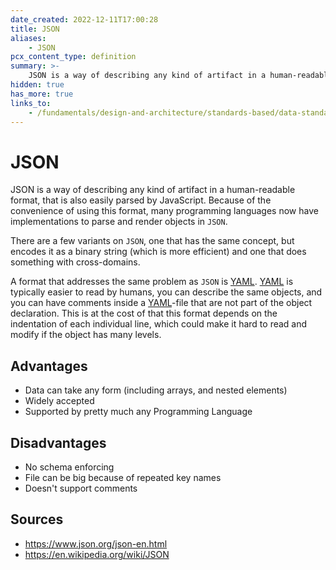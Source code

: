 ```yaml
---
date_created: 2022-12-11T17:00:28
title: JSON
aliases:
    - JSON
pcx_content_type: definition
summary: >-
    JSON is a way of describing any kind of artifact in a human-readable format, that is also easily parsed by JavaScript. Because of the convenience of using this format, many programming languages now have implementations to parse and render objects in `JSON`.
hidden: true
has_more: true
links_to:
    - /fundamentals/design-and-architecture/standards-based/data-standards/yaml
---
```


# JSON

JSON is a way of describing any kind of artifact in a human-readable format, that is also easily parsed by JavaScript. Because of the convenience of using this format, many programming languages now have implementations to parse and render objects in `JSON`.

There are a few variants on `JSON`, one that has the same concept, but encodes it as a binary string (which is more efficient) and one that does something with cross-domains.

A format that addresses the same problem as `JSON` is [YAML](/fundamentals/design-and-architecture/standards-based/data-standards/yaml). [YAML](/fundamentals/design-and-architecture/standards-based/data-standards/yaml) is typically easier to read by humans, you can describe the same objects, and you can have comments inside a [YAML](/fundamentals/design-and-architecture/standards-based/data-standards/yaml)-file that are not part of the object declaration. This is at the cost of that this format depends on the indentation of each individual line, which could make it hard to read and modify if the object has many levels.

## Advantages

-   Data can take any form (including arrays, and nested elements)
-   Widely accepted
-   Supported by pretty much any Programming Language

## Disadvantages

-   No schema enforcing
-   File can be big because of repeated key names
-   Doesn't support comments

## Sources

-   https://www.json.org/json-en.html
-   https://en.wikipedia.org/wiki/JSON
